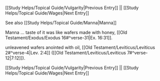 [[Study Helps/Topical Guide/Vulgarity|Previous Entry]]  ||  [[Study Helps/Topical Guide/Wages|Next Entry]]

 See also [[Study Helps/Topical Guide/Manna|Manna]]

 Manna ... taste of it was like wafers made with honey, [[Old Testament/Exodus/Exodus 16#^verse-31|Ex. 16:31]].

 unleavened wafers anointed with oil, [[Old Testament/Leviticus/Leviticus 2#^verse-4|Lev. 2:4]] ([[Old Testament/Leviticus/Leviticus 7#^verse-12|7:12]]).

[[Study Helps/Topical Guide/Vulgarity|Previous Entry]]  ||  [[Study Helps/Topical Guide/Wages|Next Entry]]